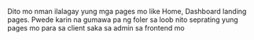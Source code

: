 Dito mo nman ilalagay yung mga pages mo like Home, Dashboard landing pages.
Pwede karin na gumawa pa ng foler sa loob nito seprating yung pages mo para sa client saka sa admin sa frontend mo
